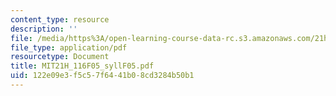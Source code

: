 ```yaml
---
content_type: resource
description: ''
file: /media/https%3A/open-learning-course-data-rc.s3.amazonaws.com/21h-116j-the-civil-war-and-reconstruction-fall-2005/122e09e3f5c57f6441b08cd3284b50b1_MIT21H_116F05_syllF05.pdf
file_type: application/pdf
resourcetype: Document
title: MIT21H_116F05_syllF05.pdf
uid: 122e09e3-f5c5-7f64-41b0-8cd3284b50b1
---
```

